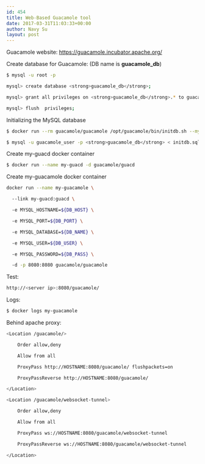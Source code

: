 ```yaml
---
id: 454
title: Web-Based Guacamole tool
date: 2017-03-31T11:03:33+00:00
author: Navy Su
layout: post
---
```

Guacamole website: <https://guacamole.incubator.apache.org/>

Create database for Guacamole: (DB name is **guacamole_db**)

~~~bash
$ mysql -u root -p

mysql> create database <strong>guacamole_db</strong>;

mysql> grant all privileges on <strong>guacamole_db</strong>.* to guacamole_user@localhost identified by 'secure password';

mysql> flush  privileges;
~~~

Initializing the MySQL database

~~~bash
$ docker run --rm guacamole/guacamole /opt/guacamole/bin/initdb.sh --mysql > initdb.sql

$ mysql -u guacamole_user -p <strong>guacamole_db</strong> < initdb.sql
~~~

Create my-guacd docker container

~~~bash
$ docker run --name my-guacd -d guacamole/guacd
~~~

Create my-guacamole docker container

~~~bash
docker run --name my-guacamole \

  --link my-guacd:guacd \

  -e MYSQL_HOSTNAME=${DB_HOST} \

  -e MYSQL_PORT=${DB_PORT} \

  -e MYSQL_DATABASE=${DB_NAME} \

  -e MYSQL_USER=${DB_USER} \

  -e MYSQL_PASSWORD=${DB_PASS} \

  -d -p 8080:8080 guacamole/guacamole
~~~

Test:

~~~bash
http://<server ip>:8080/guacamole/
~~~

Logs:

~~~bash
$ docker logs my-guacamole
~~~

Behind apache proxy:

~~~bash
<Location /guacamole/>

    Order allow,deny

    Allow from all

    ProxyPass http://HOSTNAME:8080/guacamole/ flushpackets=on

    ProxyPassReverse http://HOSTNAME:8080/guacamole/

</Location>

<Location /guacamole/websocket-tunnel>

    Order allow,deny

    Allow from all

    ProxyPass ws://HOSTNAME:8080/guacamole/websocket-tunnel

    ProxyPassReverse ws://HOSTNAME:8080/guacamole/websocket-tunnel

</Location>

~~~